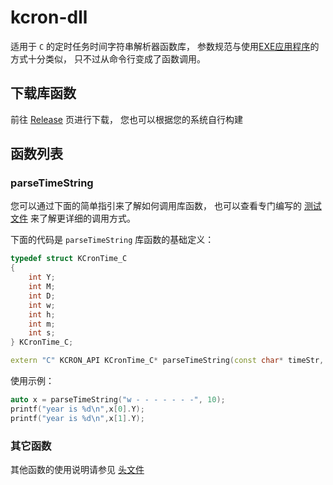 # kcron-dll

适用于 `C` 的定时任务时间字符串解析器函数库，
参数规范与使用[EXE应用程序](https://github.com/kuyoru-kamikisho/kcron)的方式十分类似，
只不过从命令行变成了函数调用。

## 下载库函数

前往 [Release](https://github.com/kuyoru-kamikisho/kcron/releases) 页进行下载，
您也可以根据您的系统自行构建

## 函数列表

### parseTimeString

您可以通过下面的简单指引来了解如何调用库函数，
也可以查看专门编写的 [测试文件](./test/test.cpp)
来了解更详细的调用方式。

下面的代码是 `parseTimeString` 库函数的基础定义：

```c++
typedef struct KCronTime_C
{
	int Y;
	int M;
	int D;
	int w;
	int h;
	int m;
	int s;
} KCronTime_C;
```

```c++
extern "C" KCRON_API KCronTime_C* parseTimeString(const char* timeStr, int lineNums);
```

使用示例：

```c++
auto x = parseTimeString("w - - - - - - -", 10);
printf("year is %d\n",x[0].Y);
printf("year is %d\n",x[1].Y);
```

### 其它函数

其他函数的使用说明请参见 [头文件](./core//method.h)
